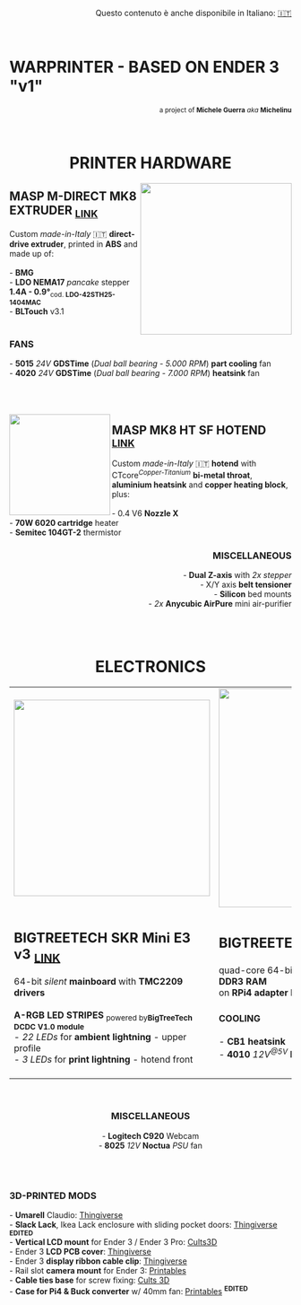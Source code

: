 <p align=right>Questo contenuto è anche disponibile in Italiano: <a href="https://github.com/Michelinu/WarPrinter/">🇮🇹</a></p><br>
<h1>WARPRINTER - BASED ON ENDER 3 "v1"</h1>
<p align=right><sub>a project of <b>Michele Guerra</b> <i>aka</i> <b>Michelinu</b></sub></p><br>
<h1 align=center>PRINTER HARDWARE</h1>
<img align=right src="https://i.imgur.com/VAKHQuc.png" width=270"></img>
<h2>MASP M-DIRECT MK8 EXTRUDER <sub><a href="https://www.masp-solutions.it/product-page/m-direct-mk8" target="_blank">LINK</a></sub></h2>
Custom <i>made-in-Italy</i> 🇮🇹 <b>direct-drive extruder</b>, printed in <b>ABS</b> and made up of:<br><br>
  - <b>BMG</b><br>
  - <b>LDO NEMA17</b> <i>pancake</i> stepper <b>1.4A - 0.9°</b><sub>cod. <b>LDO-42STH25-1404MAC</b></sub><br>
  - <b>BLTouch</b> v3.1<br><br>
  <h3>FANS</h3>
  - <b>5015</b> <i>24V</i> <b>GDSTime</b> (<i>Dual ball bearing - 5.000 RPM</i>) <b>part cooling</b> fan<br>
  - <b>4020</b> <i>24V</i> <b>GDSTime</b> (<i>Dual ball bearing - 7.000 RPM</i>) <b>heatsink</b> fan<br><br><br><br>

<img align=left src="https://i.imgur.com/BDeqpqE.png" width="180"></img>
<h2>MASP MK8 HT SF HOTEND <sub><a href="https://www.masp-solutions.it/product-page/masp-hotend-mk8-ht-rame" target="_blank">LINK</a></sub></h2>
Custom <i>made-in-Italy</i> 🇮🇹 <b>hotend</b> with CTcore<sup><i>Copper-Titanium</i></sup> <b>bi-metal throat</b>, <b>aluminium heatsink</b> and <b>copper heating block</b>, plus:<br><br>
  - 0.4 V6 <b>Nozzle X</b><br>
  - <b>70W 6020 cartridge</b> heater<br>
  - <b>Semitec 104GT-2</b> thermistor

<h3 align=right>MISCELLANEOUS</h3>
<p align=right>
  - <b>Dual Z-axis</b> with <i>2x stepper</i><br>
  - X/Y axis <b>belt tensioner</b><br>
  - <b>Silicon</b> bed mounts<br>
  - <i>2x</i> <b>Anycubic AirPure</b> mini air-purifier</p><br><br>

<h1 align=center>ELECTRONICS</h1>
<table align=center>
    <tr>
        <td><img src="https://i.imgur.com/Qp2pHxf.png" width=350"></td>
        <td><img src="https://i.imgur.com/W3BNgrW.png" width=390"></td>
    </tr>
    <tr>
        <td width=500><h2>BIGTREETECH SKR Mini E3 v3 <sub><a href="https://biqu.equipment/products/bigtreetech-skr-mini-e3-v2-0-32-bit-control-board-for-ender-3" target="_blank">LINK</a></sub></h2>
        64-bit <i>silent</i> <b>mainboard</b> with <b>TMC2209 drivers</b><br><br>
        <b>A-RGB LED STRIPES</b> <sub>powered by<b>BigTreeTech DCDC V1.0 module</b></sub><br>
  - <i>22 LEDs</i> for <b>ambient lightning</b> - upper profile<br>
  - <i>3 LEDs</i> for <b>print lightning</b> - hotend front<br><br></td>
        <td width=600><h2>BIGTREETECH CB1 <sub><a href="https://biqu.equipment/products/pi4b-adapter-v1-0" target="_blank">LINK</a></sub></h2>
        quad-core 64-bit <b>Cortex-A53</b><i>@</i><b>1.5 GHz</b> <i>w/</i> <b>1GB DDR3 RAM</b><br>
        on <b>RPi4 adapter board</b> <sub>running <b>Klipper</b>/<b>Maninsail</b></sub><br>
        <h4>COOLING</h4>
        - <b>CB1 heatsink</b><br>
        - <b>4010</b> <i>12V</b><sup>@5V</sup></i> <b>Noctua</b> fan<br><br></td>
    </tr>
</table><br>

<h3 align=center>MISCELLANEOUS</h3>
<p align=center>
    - <b>Logitech C920</b> Webcam<br>
    - <b>8025</b> <i>12V</i> <b>Noctua</b> <i>PSU</i> fan</p><br><br>

  
<h3>3D-PRINTED MODS</h3>
  - <b>Umarell</b> Claudio: <a href="https://www.thingiverse.com/thing:4805796" target="_blank">Thingiverse</a><br>
  - <b>Slack Lack</b>, Ikea Lack enclosure with sliding pocket doors: <a href="https://www.thingiverse.com/thing:3485510" target="_blank">Thingiverse</a> <sup><b>EDITED</b></sup><br>
  - <b>Vertical LCD mount</b> for Ender 3 / Ender 3 Pro: <a href="https://cults3d.com/en/3d-model/tool/ender-3-and-3-pro-vertical-screen-mount" target="_blank">Cults3D</a><br>
  - Ender 3 <b>LCD PCB cover</b>: <a href="https://www.thingiverse.com/thing:2858209/files" target="_blank">Thingiverse</a><br>
  - Ender 3 <b>display ribbon cable clip</b>: <a href="https://www.thingiverse.com/thing:2880021" target="_blank">Thingiverse</a><br>
  - Rail slot <b>camera mount</b> for Ender 3: <a href="https://www.printables.com/it/model/196828-ender-3-v2-rail-slot-camera-mount" target="_blank">Printables</a><br>
  - <b>Cable ties base</b> for screw fixing: <a href="https://cults3d.com/en/3d-model/various/cable-tie-base-for-screw-fixing" target="_blank">Cults 3D</a><br>
  - <b>Case for Pi4 & Buck converter</b> w/ 40mm fan: <a href="https://www.printables.com/it/model/5112-raspberry-pi-4-case-for-pi-buck-converter-40mm-fan/files" target="_blank">Printables</a> <sup><b>EDITED</b></sup><br>
